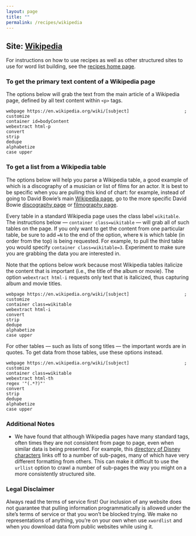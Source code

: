 ```yaml
---
layout: page
title: ""
permalink: /recipes/wikipedia
---
```


## Site: [Wikipedia](https://en.wikipedia.org/)

For instructions on how to use recipes as well as other structured sites to use for word list building, see the [recipes home page](/resources/#recipes).

### To get the primary text content of a Wikipedia page

The options below will grab the text from the main article of a Wikipedia page, defined by all text content within `<p>` tags.

```
webpage https://en.wikipedia.org/wiki/[subject]                     ; customize
container id=bodyContent
webextract html-p
convert
strip
dedupe
alphabetize
case upper
```

### To get a list from a Wikipedia table

The options below will help you parse a Wikipedia table, a good example of which is a discography of a musician or list of films for an actor. It is best to be specific when you are pulling this kind of chart: for example, instead of going to David Bowie’s main [Wikipedia page](https://en.wikipedia.org/wiki/David_Bowie), go to the more specific David Bowie [discography page](https://en.wikipedia.org/wiki/David_Bowie_discography) or [filmography page](https://en.wikipedia.org/wiki/David_Bowie_filmography).

Every table in a standard Wikipedia page uses the class label `wikitable`. The instructions below — `container class=wikitable` — will grab all of such tables on the page. If you only want to get the content from one particular table, be sure to add `=N` to the end of the option, where `N` is which table (in order from the top) is being requested. For example, to pull the third table you would specify `container class=wikitable=3`. Experiment to make sure you are grabbing the data you are interested in.

Note that the options below work because most Wikipedia tables italicize the content that is important (i.e., the title of the album or movie). The option `webextract html-i` requests only text that is italicized, thus capturing album and movie titles.

```
webpage https://en.wikipedia.org/wiki/[subject]                     ; customize
container class=wikitable
webextract html-i
convert
strip
dedupe
alphabetize
case upper
```

For other tables — such as lists of song titles — the important words are in quotes. To get data from those tables, use these options instead.

```
webpage https://en.wikipedia.org/wiki/[subject]                     ; customize
container class=wikitable
webextract html-th
regex '"(.*?)"'
convert
strip
dedupe
alphabetize
case upper
```

### Additional Notes

*  We have found that although Wikipedia pages have many standard tags, often times they are not consistent from page to page, even when similar data is being presented. For example, this [directory of Disney characters](https://en.wikipedia.org/wiki/Category:Disney_animated_characters) links off to a number of sub-pages, many of which have very different formatting from others. This can make it difficult to use the `urllist` option to crawl a number of sub-pages the way you might on a more consistently structured site.

### Legal Disclaimer

Always read the terms of service first! Our inclusion of any website does not guarantee that pulling information programmatically is allowed under the site’s terms of service or that you won’t be blocked trying. We make no representations of anything, you’re on your own when use `xwordlist` and when you download data from public websites while using it.

